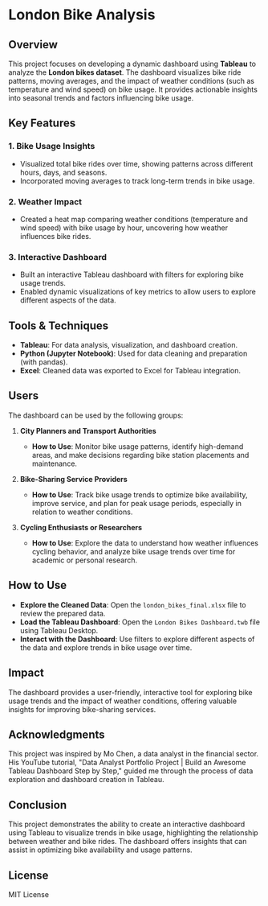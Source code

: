 # London Bike Analysis

## Overview
This project focuses on developing a dynamic dashboard using **Tableau** to analyze the **London bikes dataset**. The dashboard visualizes bike ride patterns, moving averages, and the impact of weather conditions (such as temperature and wind speed) on bike usage. It provides actionable insights into seasonal trends and factors influencing bike usage.

## Key Features

### 1. **Bike Usage Insights**
- Visualized total bike rides over time, showing patterns across different hours, days, and seasons.
- Incorporated moving averages to track long-term trends in bike usage.

### 2. **Weather Impact**
- Created a heat map comparing weather conditions (temperature and wind speed) with bike usage by hour, uncovering how weather influences bike rides.

### 3. **Interactive Dashboard**
- Built an interactive Tableau dashboard with filters for exploring bike usage trends.
- Enabled dynamic visualizations of key metrics to allow users to explore different aspects of the data.

## Tools & Techniques

- **Tableau**: For data analysis, visualization, and dashboard creation.
- **Python (Jupyter Notebook)**: Used for data cleaning and preparation (with pandas).
- **Excel**: Cleaned data was exported to Excel for Tableau integration.

## Users

The dashboard can be used by the following groups:

1. **City Planners and Transport Authorities**
   - **How to Use**: Monitor bike usage patterns, identify high-demand areas, and make decisions regarding bike station placements and maintenance.
   
2. **Bike-Sharing Service Providers**
   - **How to Use**: Track bike usage trends to optimize bike availability, improve service, and plan for peak usage periods, especially in relation to weather conditions.

3. **Cycling Enthusiasts or Researchers**
   - **How to Use**: Explore the data to understand how weather influences cycling behavior, and analyze bike usage trends over time for academic or personal research.

## How to Use

- **Explore the Cleaned Data**: Open the `london_bikes_final.xlsx` file to review the prepared data.
- **Load the Tableau Dashboard**: Open the `London Bikes Dashboard.twb` file using Tableau Desktop.
- **Interact with the Dashboard**: Use filters to explore different aspects of the data and explore trends in bike usage over time.

## Impact
The dashboard provides a user-friendly, interactive tool for exploring bike usage trends and the impact of weather conditions, offering valuable insights for improving bike-sharing services.

## Acknowledgments
This project was inspired by Mo Chen, a data analyst in the financial sector. His YouTube tutorial, "Data Analyst Portfolio Project | Build an Awesome Tableau Dashboard Step by Step," guided me through the process of data exploration and dashboard creation in Tableau.

## Conclusion
This project demonstrates the ability to create an interactive dashboard using Tableau to visualize trends in bike usage, highlighting the relationship between weather and bike rides. The dashboard offers insights that can assist in optimizing bike availability and usage patterns.

## License
MIT License






